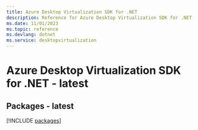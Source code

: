 ```yaml
---
title: Azure Desktop Virtualization SDK for .NET
description: Reference for Azure Desktop Virtualization SDK for .NET
ms.date: 11/01/2023
ms.topic: reference
ms.devlang: dotnet
ms.service: desktopvirtualization
---
```

# Azure Desktop Virtualization SDK for .NET - latest
## Packages - latest
[!INCLUDE [packages](desktop-virtualization-index.md)]